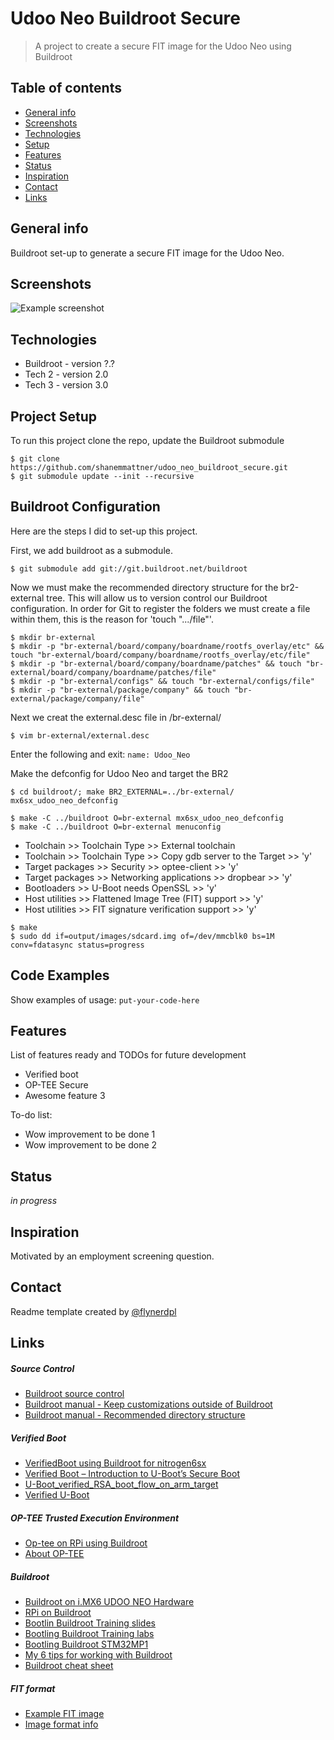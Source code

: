 # Udoo Neo Buildroot Secure
> A project to create a secure FIT image for the Udoo Neo using Buildroot

## Table of contents
* [General info](#general-info)
* [Screenshots](#screenshots)
* [Technologies](#technologies)
* [Setup](#setup)
* [Features](#features)
* [Status](#status)
* [Inspiration](#inspiration)
* [Contact](#contact)
* [Links](#links)

## General info
Buildroot set-up to generate a secure FIT image for the Udoo Neo.  

## Screenshots
![Example screenshot](./img/screenshot.png)

## Technologies
* Buildroot - version ?.?
* Tech 2 - version 2.0
* Tech 3 - version 3.0

## Project Setup
To run this project clone the repo, update the Buildroot submodule
```
$ git clone https://github.com/shanemmattner/udoo_neo_buildroot_secure.git
$ git submodule update --init --recursive 

```

## Buildroot Configuration
Here are the steps I did to set-up this project.

First, we add buildroot as a submodule.
```
$ git submodule add git://git.buildroot.net/buildroot
```
Now we must make the recommended directory structure for the br2-external tree.  This will allow us to version control our Buildroot configuration.  In order for Git to register the folders we must create a file within them, this is the reason for 'touch ".../file"'.
```
$ mkdir br-external
$ mkdir -p "br-external/board/company/boardname/rootfs_overlay/etc" && touch "br-external/board/company/boardname/rootfs_overlay/etc/file"
$ mkdir -p "br-external/board/company/boardname/patches" && touch "br-external/board/company/boardname/patches/file"
$ mkdir -p "br-external/configs" && touch "br-external/configs/file"
$ mkdir -p "br-external/package/company" && touch "br-external/package/company/file"
```
Next we creat the external.desc file in /br-external/
```
$ vim br-external/external.desc
```
Enter the following and exit:
`name: Udoo_Neo`

Make the defconfig for Udoo Neo and target the BR2
```
$ cd buildroot/; make BR2_EXTERNAL=../br-external/ mx6sx_udoo_neo_defconfig
```
```
$ make -C ../buildroot O=br-external mx6sx_udoo_neo_defconfig
$ make -C ../buildroot O=br-external menuconfig
```
* Toolchain >> Toolchain Type >> External toolchain
* Toolchain >> Toolchain Type >> Copy gdb server to the Target >> 'y'
* Target packages >> Security >> optee-client >> 'y'
* Target packages >> Networking applications >> dropbear >> 'y'
* Bootloaders >> U-Boot needs OpenSSL >> 'y'
* Host utilities >> Flattened Image Tree (FIT) support >> 'y'
* Host utilities >> FIT signature verification support >> 'y'


```
$ make
$ sudo dd if=output/images/sdcard.img of=/dev/mmcblk0 bs=1M conv=fdatasync status=progress
```

## Code Examples
Show examples of usage:
`put-your-code-here`

## Features
List of features ready and TODOs for future development
* Verified boot
* OP-TEE Secure
* Awesome feature 3

To-do list:
* Wow improvement to be done 1
* Wow improvement to be done 2

## Status
_in progress_

## Inspiration
Motivated by an employment screening question.

## Contact
Readme template created by [@flynerdpl](https://www.flynerd.pl/)

## Links
##### Source Control
* [Buildroot source control](https://stackoverflow.com/questions/21006549/how-to-get-a-buildroot-project-under-source-control)
* [Buildroot manual - Keep customizations outside of Buildroot](https://buildroot.org/downloads/manual/manual.html#outside-br-custom)
* [Buildroot manual - Recommended directory structure](https://buildroot.org/downloads/manual/manual.html#customize-dir-structure)
##### Verified Boot
* [VerifiedBoot using Buildroot for nitrogen6sx](https://github.com/pratapms/VerifiedBoot)
* [Verified Boot – Introduction to U-Boot’s Secure Boot](https://web.archive.org/web/20190104025413/https://www.pacificsimplicity.ca/blog/verified-boot-%E2%80%93-introduction-u-boot%E2%80%99s-secure-boot)
* [U-Boot_verified_RSA_boot_flow_on_arm_target](https://www.denx.de/wiki/pub/U-Boot/MiniSummitELCE2013/U-Boot_verified_RSA_boot_flow_on_arm_target.pdf)
* [Verified U-Boot](https://lwn.net/Articles/571031/)
##### OP-TEE Trusted Execution Environment
* [Op-tee on RPi using Buildroot](https://blog.crysys.hu/2018/06/op-tee-default-build-and-installation-on-the-raspberry-pi/)
* [About OP-TEE](https://optee.readthedocs.io/en/latest/general/about.html)
##### Buildroot
* [Buildroot on i.MX6 UDOO NEO Hardware](https://www.youtube.com/watch?v=wGXgeQ5KK7A&t=761s)
* [RPi on Buildroot](https://blog.crysys.hu/2018/06/using-buildroot-to-create-custom-linux-system-images/)
* [Bootlin Buildroot Training slides](https://bootlin.com/doc/training/buildroot/buildroot-slides.pdf)
* [Bootling Buildroot Training labs](https://bootlin.com/doc/training/buildroot/buildroot-labs.pdf)
* [Bootling Buildroot STM32MP1](https://bootlin.com/blog/building-a-linux-system-for-the-stm32mp1-basic-system/)
* [My 6 tips for working with Buildroot](https://www.viatech.com/en/2015/06/buildroot/)
* [Buildroot cheat sheet](https://blog.inf.re/buildroot-cheatsheet.html)
##### FIT format
* [Example FIT image](https://gist.github.com/Informatic/10f0832d8971c4d874210dc984462e5b)
* [Image format info](https://www.marcusfolkesson.se/blog/fit-vs-legacy-image-format/)
